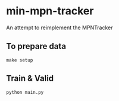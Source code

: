 # min-mpn-tracker

An attempt to reimplement the MPNTracker

## To prepare data

```
make setup
```

## Train & Valid

```
python main.py
```